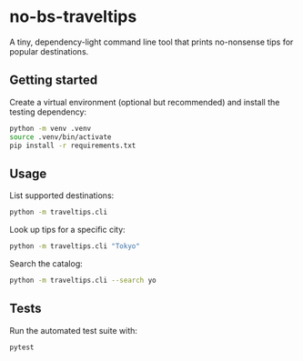 # no-bs-traveltips

A tiny, dependency-light command line tool that prints no-nonsense tips for popular destinations.

## Getting started

Create a virtual environment (optional but recommended) and install the testing dependency:

```bash
python -m venv .venv
source .venv/bin/activate
pip install -r requirements.txt
```

## Usage

List supported destinations:

```bash
python -m traveltips.cli
```

Look up tips for a specific city:

```bash
python -m traveltips.cli "Tokyo"
```

Search the catalog:

```bash
python -m traveltips.cli --search yo
```

## Tests

Run the automated test suite with:

```bash
pytest
```
